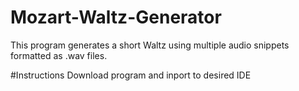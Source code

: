# Mozart-Waltz-Generator
This program generates a short Waltz using multiple audio snippets formatted as .wav files.

#Instructions
Download program and inport to desired IDE
